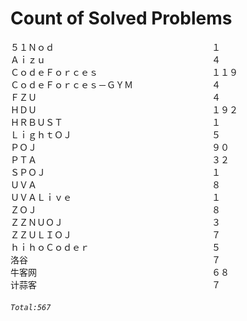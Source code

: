 # Count of Solved Problems  
５１Ｎｏｄ　　　　　　　　　　　　　　　　　　１  
Ａｉｚｕ　　　　　　　　　　　　　　　　　　　４  
ＣｏｄｅＦｏｒｃｅｓ　　　　　　　　　　　　　１１９  
ＣｏｄｅＦｏｒｃｅｓ－ＧＹＭ　　　　　　　　　４  
ＦＺＵ　　　　　　　　　　　　　　　　　　　　４  
ＨＤＵ　　　　　　　　　　　　　　　　　　　　１９２  
ＨＲＢＵＳＴ　　　　　　　　　　　　　　　　　１  
ＬｉｇｈｔＯＪ　　　　　　　　　　　　　　　　５  
ＰＯＪ　　　　　　　　　　　　　　　　　　　　９０  
ＰＴＡ　　　　　　　　　　　　　　　　　　　　３２  
ＳＰＯＪ　　　　　　　　　　　　　　　　　　　１  
ＵＶＡ　　　　　　　　　　　　　　　　　　　　８  
ＵＶＡＬｉｖｅ　　　　　　　　　　　　　　　　１  
ＺＯＪ　　　　　　　　　　　　　　　　　　　　８  
ＺＺＮＵＯＪ　　　　　　　　　　　　　　　　　３  
ＺＺＵＬＩＯＪ　　　　　　　　　　　　　　　　７  
ｈｉｈｏＣｏｄｅｒ　　　　　　　　　　　　　　５  
洛谷　　　　　　　　　　　　　　　　　　　　　７  
牛客网　　　　　　　　　　　　　　　　　　　　６８  
计蒜客　　　　　　　　　　　　　　　　　　　　７  
###### `Total:567`
